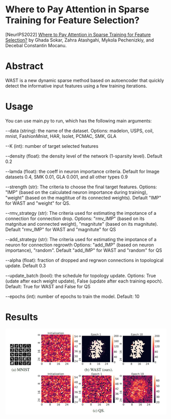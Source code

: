 # Where to Pay Attention in Sparse Training for Feature Selection?

[NeurIPS2022] [Where to Pay Attention in Sparse Training for Feature Selection?](https://openreview.net/pdf?id=xWvI9z37Xd) by Ghada Sokar, Zahra Atashgahi, Mykola Pechenizkiy, and Decebal Constantin Mocanu.

# Abstract

WAST is a new dynamic sparse method based on autoencoder that quickly detect the informative input features using a few training iterations.


# Usage
You can use main.py to run, which has the following main arguments:

--data (string): the name of the dataset. Options: madelon, USPS, coil, mnist, FashionMnist, HAR, Isolet, PCMAC, SMK, GLA 

--K (int): number of target selected features

--density (float): the density level of the network (1-sparsity level). Default 0.2

--lamda (float): the coeff in neuron importance criteria. Default for Image datasets 0.4, SMK 0.01, GLA 0.001, and all other types 0.9

--strength (str): The criteria to choose the final target features. 
                  Options: "IMP" (based on the calculated neuron importance during training), "weight" (based on the magititue of its connected weights).
		  Default "IMP" for WAST and "weight" for QS.

--rmv_strategy (str): The criteria used for estimating the impotance of a connection for connection drop. 
                      Options: "rmv_IMP" (based on its matgnitue and connected weight), "magnitute" (based on its magnitute). 
                      Default "rmv_IMP" for WAST and "magnitute" for QS

--add_strategy (str): The criteria used for estimating the impotance of a neuron for connection regrowth
                      Options: "add_IMP" (based on neuron importance), "random". 
                      Default "add_IMP" for WAST and "random" for QS

--alpha (float): fraction of dropped and regrwon connections in topological update. Default 0.3

--update_batch (bool): the schedule for topology update. 
                       Options: True (udate after each weight update), False (update after each training epoch). 
                       Default: True for WAST and False for QS  

--epochs (int): number of epochs to train the model. Default: 10

# Results
![](results.JPG)
